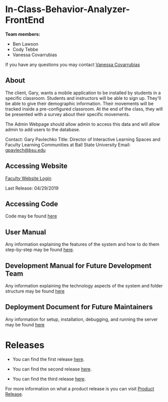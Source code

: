 # In-Class-Behavior-Analyzer-FrontEnd

**Team members:**
  
  * Ben Lawson
  * Cody Tebbe
  * Vanessa Covarrubias

If you have any questions you may contact [Vanessa Covarrubias](mailto:vmcovarrubia@bsu.edu)  

## About

The client, Gary, wants a mobile application to be installed by students in a specific classroom. Students and instructors will be able to sign up. They'll be able to give their demographic information. Their movements will be tracked inside a pre-configured classroom. At the end of the class, they will be presented with a survey about their specific movements. 

The Admin Webpage should allow admin to access this data and will allow admin to add users to the database.

Contact: Gary Pavlechko
Title: Director of Interactive Learning Spaces and Faculty Learning Communities at Ball State University
Email: gpavlech@bsu.edu

## Accessing Website
[Faculty Website Login](http://icba.us-east-2.elasticbeanstalk.com/accounts/login/?next=/faculty/)

Last Release: 04/29/2019

## Accessing Code 
Code may be found [here](https://github.com/VanessaC97/In-Class-Behavior-Analyzer-FrontEnd)

## User Manual
Any information explaining the features of the system and how to do them step-by-step may be found [here](https://github.com/Tebbee/In-Class-Behavior-Analyzer-FrontEnd/blob/master/User%20Manual/Faculty%20Site%20User%20Manual.md).

## Development Manual for Future Development Team
Any information explaining the technology aspects of the system and folder structure may be found [here](https://github.com/KarlMarx4701/In-Class-Behavior-Analyzer-Backend/blob/master/Documentation/DEVELOPMENT_MANUAL.md)

## Deployment Document for Future Maintainers
Any information for setup, installation, debugging, and running the server may be found [here](https://github.com/KarlMarx4701/In-Class-Behavior-Analyzer-Backend/blob/master/Documentation/USER_MANUAL.md)


# Releases 
* You can find the first release [here](https://github.com/Tebbee/In-Class-Behavior-Analyzer-FrontEnd/releases/tag/v1.0.0).

* You can find the second release [here](https://github.com/Tebbee/In-Class-Behavior-Analyzer-FrontEnd/releases/tag/v1.1.0).

* You can find the third release [here](https://github.com/VanessaC97/In-Class-Behavior-Analyzer-FrontEnd/releases/tag/v3.0.0).

For more information on what a product release is you can visit [Product Release](https://www.techopedia.com/definition/24628/product-release-software).

